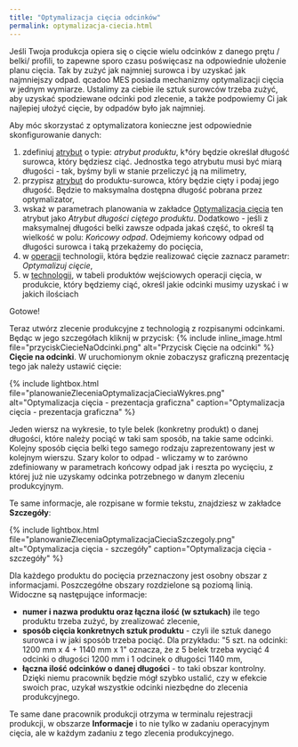 ```yaml
---
title: "Optymalizacja cięcia odcinków"
permalink: optymalizacja-ciecia.html 
---
```


Jeśli Twoja produkcja opiera się o cięcie wielu odcinków z danego prętu / belki/ profili, to zapewne sporo czasu poświęcasz na odpowiednie ułożenie planu cięcia. Tak by zużyć jak najmniej surowca i by uzyskać jak najmniejszy odpad. qcadoo MES posiada mechanizmy optymalizacji cięcia w jednym wymiarze. Ustalimy za ciebie ile sztuk surowców trzeba zużyć, aby uzyskać spodziewane odcinki pod zlecenie, a także podpowiemy Ci jak najlepiej ułożyć cięcie, by odpadów było jak najmniej.

Aby móc skorzystać z optymalizatora konieczne jest odpowiednie skonfigurowanie danych:
1. zdefiniuj [atrybut](/atrybuty) o typie: _atrybut produktu_, k†óry będzie określał długość surowca, który będziesz ciąć. Jednostka tego atrybutu musi być miarą długości - tak, byśmy byli w stanie przeliczyć ją na milimetry,
2. przypisz [atrybut](/produkty.html#dodatkowe-zakładki-produktu) do produktu-surowca, który będzie cięty i podaj jego długość. Będzie to maksymalna dostępna długość pobrana przez optymalizator,
3. wskaż w parametrach planowania w zakładce [Optymalizacja cięcia](/parametry-planowania.html#optymalizacja-cięcia) ten atrybut jako *Atrybut długości ciętego produktu*. Dodatkowo - jeśli z maksymalnej długości belki zawsze odpada jakaś część, to określ tą wielkość w polu: *Końcowy odpad*. Odejmiemy końcowy odpad od długości surowca i taką przekażemy do pocięcia,
4. w [operacji](/operacje) technologii, która będzie realizować cięcie zaznacz parametr: *Optymalizuj cięcie*,
5. w [technologii](/technologie-szczegoly.html#definiowanie-koniecznych-do-pocięcia-odcinków), w tabeli produktów wejściowych operacji cięcia, w produkcie, który będziemy ciąć, określ jakie odcinki musimy uzyskać i w jakich ilościach

Gotowe!

Teraz utwórz zlecenie produkcyjne z technologią z rozpisanymi odcinkami. Będąc w jego szczegółach kliknij w przycisk: {% include inline_image.html file="przyciskCiecieNaOdcinki.png" alt="Przycisk Cięcie na odcinki" %} **Cięcie na odcinki**. W uruchomionym oknie zobaczysz graficzną prezentację tego jak należy ustawić cięcie:

{% include lightbox.html file="planowanieZleceniaOptymalizacjaCieciaWykres.png" alt="Optymalizacja cięcia - prezentacja graficzna" caption="Optymalizacja cięcia - prezentacja graficzna" %}

Jeden wiersz na wykresie, to tyle belek (konkretny produkt) o danej długości, które należy pociąć w taki sam sposób, na takie same odcinki. Kolejny sposób cięcia belki tego samego rodzaju zaprezentowany jest w kolejnym wierszu. Szary kolor to odpad - wliczamy w to zarówno zdefiniowany w parametrach końcowy odpad jak i reszta po wycięciu, z której już nie uzyskamy odcinka potrzebnego w danym zleceniu produkcyjnym. 

Te same informacje, ale rozpisane w formie tekstu, znajdziesz w zakładce **Szczegóły**:

{% include lightbox.html file="planowanieZleceniaOptymalizacjaCieciaSzczegoly.png" alt="Optymalizacja cięcia - szczegóły" caption="Optymalizacja cięcia - szczegóły" %}

Dla każdego produktu do pocięcia przeznaczony jest osobny obszar z informacjami. Poszczegółne obszary rozdzielone są poziomą linią. Widoczne są następujące informacje:
- **numer i nazwa produktu oraz łączna ilość (w sztukach)** ile tego produktu trzeba zużyć, by zrealizować zlecenie,
- **sposób cięcia konkretnych sztuk produktu** - czyli ile sztuk danego surowca i w jaki sposób trzeba pociąć. Dla przykładu: "5 szt. na odcinki: 1200 mm x 4 + 1140 mm x 1" oznacza, że z 5 belek trzeba wyciąć 4 odcinki o długości 1200 mm i 1 odcinek o długości 1140 mm,
- **łączna ilość odcinków o danej długości** - to taki obszar kontrolny. Dzięki niemu pracownik będzie mógł szybko ustalić, czy w efekcie swoich prac, uzykał wszystkie odcinki niezbędne do zlecenia produkcyjnego.

Te same dane pracownik produkcji otrzyma w terminalu rejestracji produkcji, w obszarze **Informacje** i to nie tylko w zadaniu operacyjnym cięcia, ale w każdym zadaniu z tego zlecenia produkcyjnego.



